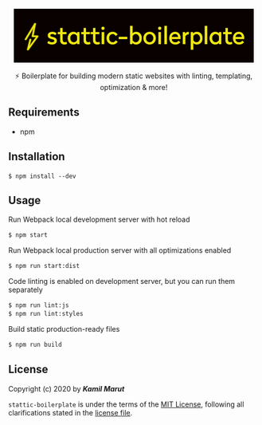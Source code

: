 <p align="center">
    <img src="logo.png">
    <p align="center">⚡ Boilerplate for building modern static websites with linting, templating, optimization & more! </p>
</p>

## Requirements
* npm

## Installation
```
$ npm install --dev
```

## Usage
Run Webpack local development server with hot reload
```bash
$ npm start
```

Run Webpack local production server with all optimizations enabled
```bash
$ npm run start:dist
```

Code linting is enabled on development server, but you can run them separately
```bash
$ npm run lint:js
$ npm run lint:styles
```

Build static production-ready files
```bash
$ npm run build
```

## License

Copyright (c) 2020 by ***Kamil Marut***

`stattic-boilerplate` is under the terms of the [MIT License](https://www.tldrlegal.com/l/mit), following all clarifications stated in the [license file](LICENSE).
